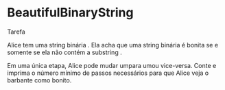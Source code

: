 # BeautifulBinaryString

Tarefa

Alice tem uma string binária . Ela acha que uma string binária é bonita se e somente se ela não contém a substring .

Em uma única etapa, Alice pode mudar umpara umou vice-versa. Conte e imprima o número mínimo de passos necessários para que Alice veja o barbante como bonito.
